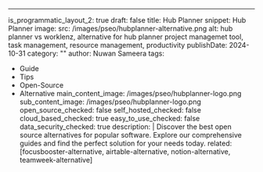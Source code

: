 ---
is_programmatic_layout_2: true
draft: false
title: Hub Planner
snippet: Hub Planner
image:
  src: /images/pseo/hubplanner-alternative.png
  alt: hub planner vs worklenz, alternative for hub planner project managemet tool, task management, resource management, productivity
publishDate: 2024-10-31
category: ""
author: Nuwan Sameera
tags:
  - Guide
  - Tips
  - Open-Source
  - Alternative
main_content_image: /images/pseo/hubplanner-logo.png
sub_content_image: /images/pseo/hubplanner-logo.png
open_source_checked: false
self_hosted_checked: false
cloud_based_checked: true
easy_to_use_checked: false
data_security_checked: true
description: |
   Discover the best open source alternatives for popular software. Explore our comprehensive guides and find the perfect solution for your needs today.
related: [focusbooster-alternative, airtable-alternative, notion-alternative, teamweek-alternative]
